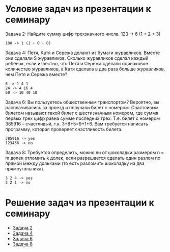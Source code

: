 # Условие задач из презентации к семинару
Задача 2: Найдите сумму цифр трехзначного числа. 123 -> 6 (1 + 2 + 3)
```
100 -> 1 (1 + 0 + 0)
```
Задача 4: Петя, Катя и Сережа делают из бумаги журавликов. Вместе
они сделали S журавликов. Сколько журавликов сделал каждый
ребенок, если известно, что Петя и Сережа сделали одинаковое
количество журавликов, а Катя сделала в два раза больше журавликов,
чем Петя и Сережа вместе?
```
6 -> 1 4 1
24 -> 4 16 4
60 -> 10 40 10
```
Задача 6: Вы пользуетесь общественным транспортом? Вероятно, вы
расплачивались за проезд и получали билет с номером. Счастливым
билетом называют такой билет с шестизначным номером, где сумма
первых трех цифр равна сумме последних трех. Т.е. билет с номером
385916 – счастливый, т.к. 3+8+5=9+1+6. Вам требуется написать
программу, которая проверяет счастливость билета.
```
385916 -> yes
123456 -> no
```
Задача 8: Требуется определить, можно ли от шоколадки размером n
× m долек отломить k долек, если разрешается сделать один разлом по
прямой между дольками (то есть разломить шоколадку на два
прямоугольника).
```
3 2 4 -> yes
3 2 1 -> no
```
# Решение задач из презентации к семинару
- [Задача 2](https://github.com/allseenn/python3/blob/main/01.Tasks/02.py)
- [Задача 4](https://github.com/allseenn/python3/blob/main/01.Tasks/04.py)
- [Задача 6](https://github.com/allseenn/python3/blob/main/01.Tasks/06.py)
- [Задача 8](https://github.com/allseenn/python3/blob/main/01.Tasks/08.py)

